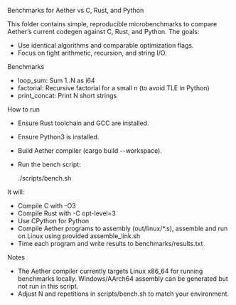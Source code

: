 Benchmarks for Aether vs C, Rust, and Python

This folder contains simple, reproducible microbenchmarks to compare Aether’s current codegen against C, Rust, and Python. The goals:
- Use identical algorithms and comparable optimization flags.
- Focus on tight arithmetic, recursion, and string I/O.

Benchmarks
- loop_sum: Sum 1..N as i64
- factorial: Recursive factorial for a small n (to avoid TLE in Python)
- print_concat: Print N short strings

How to run
- Ensure Rust toolchain and GCC are installed.
- Ensure Python3 is installed.
- Build Aether compiler (cargo build --workspace).
- Run the bench script:

  ./scripts/bench.sh

It will:
- Compile C with -O3
- Compile Rust with -C opt-level=3
- Use CPython for Python
- Compile Aether programs to assembly (out/linux/*.s), assemble and run on Linux using provided assemble_link.sh
- Time each program and write results to benchmarks/results.txt

Notes
- The Aether compiler currently targets Linux x86_64 for running benchmarks locally. Windows/AArch64 assembly can be generated but not run in this script.
- Adjust N and repetitions in scripts/bench.sh to match your environment.
